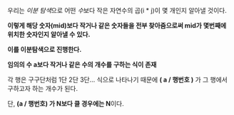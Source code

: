 우리는 *이분 탐색*으로 어떤 *수*보다 작은 자연수의 곱(i * j)이 몇 개인지 알아낼 것이다.

**이렇게 해당 숫자(mid)보다 작거나 같은 숫자들을 전부 찾아줌으로써 mid가 몇번째에 위치한 숫자인지 알아낼 수 있다.**

**이를 이분탐색으로 진행한다.**

**임의의 수 a보다 작거나 같은 수의 개수를 구하는 식이 존재**

각 행은 구구단처럼 1단 2단 3단... 식으로 나타나기 때문에 **( a / 행번호 )** 가 그 행에서 구하고자 하는 개수가 된다.

  단, **(a / 행번호) 가 N보다 클 경우에는 N**이다.